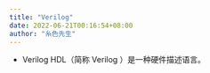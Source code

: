 ```yaml
---
title: "Verilog"
date: 2022-06-21T00:16:54+08:00
author: "糸色先生"
---
```


- Verilog HDL（简称 Verilog ）是一种硬件描述语言。